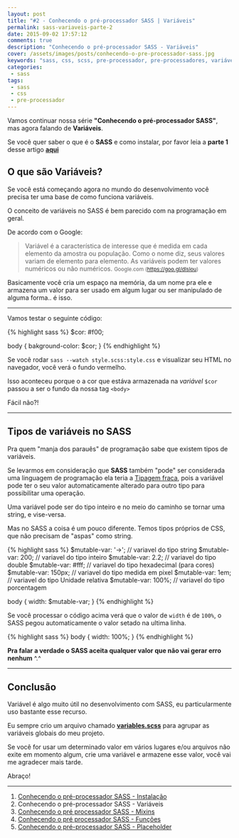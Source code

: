 ```yaml
---
layout: post
title: "#2 - Conhecendo o pré-processador SASS | Variáveis"
permalink: sass-variaveis-parte-2
date: 2015-09-02 17:57:12
comments: true
description: "Conhecendo o pré-processador SASS - Variáveis"
cover: /assets/images/posts/conhecendo-o-pre-processador-sass.jpg
keywords: "sass, css, scss, pre-processador, pre-processadores, variáveis"
categories:
 - sass
tags:
 - sass
 - css
 - pre-processador
---
```


Vamos continuar nossa série **"Conhecendo o pré-processador SASS"**, mas agora falando de **Variáveis**.

<div class="alert">
  <span class="icon icon-info-circle"></span>
  <p>Se você quer saber o que é o <strong>SASS</strong> e como instalar, por favor leia a <strong>parte 1</strong> desse artigo <strong><a href="/conhecendo-o-pre-processador-sass-parte-1/">aqui</a></strong></p>
</div>

## O que são Variáveis?

Se você está começando agora no mundo do desenvolvimento você precisa ter uma base de como funciona variáveis.

O conceito de variáveis no SASS é bem parecido com na programação em geral.

De acordo com o Google:

> Variável é a característica de interesse que é medida em cada elemento da amostra ou população. Como o nome diz, seus valores variam de elemento para elemento. As variáveis podem ter valores numéricos ou não numéricos.
  > <small>Google.com (<a href="https://goo.gl/dlslou">https://goo.gl/dlslou</a>)</small>

Basicamente você cria um espaço na memória, da um nome pra ele e armazena um valor para ser usado em algum lugar ou ser manipulado de alguma forma.. é isso.

***

Vamos testar o seguinte código:

{% highlight sass %}
$cor: #f00;

body {
  bakground-color: $cor;
}
{% endhighlight %}

Se você rodar `sass --watch style.scss:style.css` e visualizar seu HTML no navegador, você verá o fundo vermelho.

Isso aconteceu porque o a cor que estáva armazenada na *variável* `$cor` passou a ser o fundo da nossa tag `<body>`

Fácil não?!

***

## Tipos de variáveis no SASS

Pra quem "manja dos parauês" de programação sabe que existem tipos de variáveis.

Se levarmos em consideração que **SASS** também "pode" ser considerada uma linguagem de programação ela teria a [Tipagem fraca](https://pt.wikipedia.org/wiki/Tipo_de_dado), pois a variável pode ter o seu valor automaticamente alterado para outro tipo para possibilitar uma operação.

Uma variável pode ser do tipo inteiro e no meio do caminho se tornar uma string, e vise-versa.

Mas no SASS a coisa é um pouco diferente. Temos tipos próprios de CSS, que não precisam de "aspas" como string.

{% highlight sass %}
$mutable-var: '->'; // variavel do tipo string
$mutable-var: 200; // variavel do tipo inteiro
$mutable-var: 2.2; // variavel do tipo double
$mutable-var: #fff; // variavel do tipo hexadecimal (para cores)
$mutable-var: 150px; // variavel do tipo medida em pixel
$mutable-var: 1em; // variavel do tipo Unidade relativa
$mutable-var: 100%; // variavel do tipo porcentagem

body {
  width: $mutable-var;
}
{% endhighlight %}

Se você processar o código acima verá que o valor de `width` é de `100%`, o SASS pegou automaticamente o valor setado na ultima linha.

{% highlight sass %}
body {
  width: 100%;
}
{% endhighlight %}

**Pra falar a verdade o SASS aceita qualquer valor que não vai gerar erro nenhum** ^.^

***

## Conclusão

Variável é algo muito útil no desenvolvimento com SASS, eu particularmente uso bastante esse recurso.

Eu sempre crio um arquivo chamado **[variables.scss](https://github.com/nandomoreirame/nandomoreirame.github.io/blob/source/src/sass/settings/_variables.scss)** para agrupar as variáveis globais do meu projeto.

Se você for usar um determinado valor em vários lugares e/ou arquivos não exite em momento algum, crie uma variável e armazene esse valor, você vai me agradecer mais tarde.

Abraço!

***

 1. [Conhecendo o pré-processador SASS - Instalação](/conhecendo-o-pre-processador-sass-parte-1)
 2. Conhecendo o pré-processador SASS - Variáveis
 3. [Conhecendo o pré processador SASS - Mixins](/sass-parte-3-mixins)
 4. [Conhecendo o pré processador SASS - Funções](/sass-parte-4-funcoes)
 5. [Conhecendo o pré-processador SASS - Placeholder](/sass-parte-5-placeholder/)